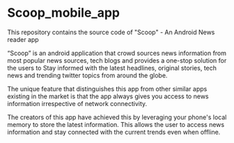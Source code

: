 # Scoop_mobile_app
This repository contains the source code of "Scoop" - An Android News reader app

“Scoop” is an android application that crowd sources news information from most popular news sources, tech blogs and provides a one-stop solution for the users to Stay informed with the latest headlines, original stories, tech news and trending twitter topics from around the globe.

The unique feature that distinguishes this app from other similar apps existing in the market is that the app always gives you access to news information irrespective of network connectivity.

The creators of this app have achieved this by leveraging your phone's local memory to store the latest information. This allows the user to access news information and stay connected with the current trends even when offline.

